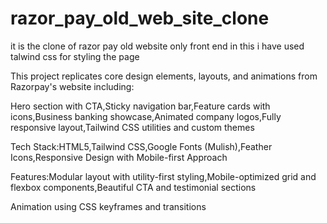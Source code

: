# razor_pay_old_web_site_clone
it is the clone of razor pay old website only front end in this i have used talwind css for styling the page 

This project replicates core design elements, layouts, and animations from Razorpay's website including:

Hero section with CTA,Sticky navigation bar,Feature cards with icons,Business banking showcase,Animated company logos,Fully responsive layout,Tailwind CSS utilities and custom themes

Tech Stack:HTML5,Tailwind CSS,Google Fonts (Mulish),Feather Icons,Responsive Design with Mobile-first Approach

Features:Modular layout with utility-first styling,Mobile-optimized grid and flexbox components,Beautiful CTA and testimonial sections
























 







Animation using CSS keyframes and transitions
